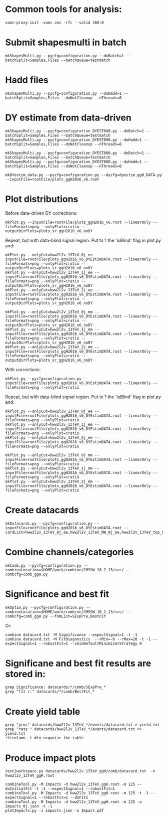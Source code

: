# Common tools for analysis:

    voms-proxy-init -voms cms -rfc --valid 168:0

# Submit shapesmulti in batch

    mkShapesMulti.py --pycfg=configuration.py --doBatch=1 --batchSplit=Samples,Files --batchQueue=testmatch

# Hadd files

    mkShapesMulti.py --pycfg=configuration.py --doHadd=1 --batchSplit=Samples,Files --doNotCleanup --nThreads=8

# DY estimate from data-driven

    mkShapesMulti.py --pycfg=configuration_DYEST090.py --doBatch=1 --batchSplit=Samples,Files --batchQueue=testmatch
    mkShapesMulti.py --pycfg=configuration_DYEST090.py --doHadd=1 --batchSplit=Samples,Files --doNotCleanup --nThreads=8

    mkShapesMulti.py --pycfg=configuration_DYEST080.py --doBatch=1 --batchSplit=Samples,Files --batchQueue=testmatch 
    mkShapesMulti.py --pycfg=configuration_DYEST080.py --doHadd=1 --batchSplit=Samples,Files --doNotCleanup --nThreads=8

    mkDYestim_data.py --pycfg=configuration.py --dycfg=dyestim_ggH_DATA.py --inputFile=rootFile/plots_ggH2016_v6.root

# Plot distributions

Before data-driven DY corrections:

    mkPlot.py --inputFile=rootFile/plots_ggH2016_v6.root --linearOnly --fileFormats=png --onlyPlot=cratio --outputDirPlots=plots_sr_ggH2016_v6_noDY

Repeat, but with data-blind signal region. Put to 1 the 'isBlind' flag in plot.py and:

    mkPlot.py --onlyCut=hww2l2v_13TeV_0j_ee --inputFile=rootFile/plots_ggH2016_v6_DYEstimDATA.root --linearOnly --fileFormats=png --onlyPlot=cratio --outputDirPlots=plots_sr_ggH2016_v6_noDY
    mkPlot.py --onlyCut=hww2l2v_13TeV_1j_ee --inputFile=rootFile/plots_ggH2016_v6_DYEstimDATA.root --linearOnly --fileFormats=png --onlyPlot=cratio --outputDirPlots=plots_sr_ggH2016_v6_noDY
    mkPlot.py --onlyCut=hww2l2v_13TeV_2j_ee --inputFile=rootFile/plots_ggH2016_v6_DYEstimDATA.root --linearOnly --fileFormats=png --onlyPlot=cratio --outputDirPlots=plots_sr_ggH2016_v6_noDY

    mkPlot.py --onlyCut=hww2l2v_13TeV_0j_mm --inputFile=rootFile/plots_ggH2016_v6_DYEstimDATA.root --linearOnly --fileFormats=png --onlyPlot=cratio --outputDirPlots=plots_sr_ggH2016_v6_noDY
    mkPlot.py --onlyCut=hww2l2v_13TeV_1j_mm --inputFile=rootFile/plots_ggH2016_v6_DYEstimDATA.root --linearOnly --fileFormats=png --onlyPlot=cratio --outputDirPlots=plots_sr_ggH2016_v6_noDY
    mkPlot.py --onlyCut=hww2l2v_13TeV_2j_mm --inputFile=rootFile/plots_ggH2016_v6_DYEstimDATA.root --linearOnly --fileFormats=png --onlyPlot=cratio --outputDirPlots=plots_sr_ggH2016_v6_noDY

With corrections:

    mkPlot.py --pycfg=configuration.py --inputFile=rootFile/plots_ggH2016_v6_DYEstimDATA.root --linearOnly --fileFormats=png --onlyPlot=cratio

Repeat, but with data-blind signal region. Put to 1 the 'isBlind' flag in plot.py and:

    mkPlot.py --onlyCut=hww2l2v_13TeV_0j_ee --inputFile=rootFile/plots_ggH2016_v6_DYEstimDATA.root --linearOnly --fileFormats=png --onlyPlot=cratio
    mkPlot.py --onlyCut=hww2l2v_13TeV_1j_ee --inputFile=rootFile/plots_ggH2016_v6_DYEstimDATA.root --linearOnly --fileFormats=png --onlyPlot=cratio
    mkPlot.py --onlyCut=hww2l2v_13TeV_2j_ee --inputFile=rootFile/plots_ggH2016_v6_DYEstimDATA.root --linearOnly --fileFormats=png --onlyPlot=cratio

    mkPlot.py --onlyCut=hww2l2v_13TeV_0j_mm --inputFile=rootFile/plots_ggH2016_v6_DYEstimDATA.root --linearOnly --fileFormats=png --onlyPlot=cratio
    mkPlot.py --onlyCut=hww2l2v_13TeV_1j_mm --inputFile=rootFile/plots_ggH2016_v6_DYEstimDATA.root --linearOnly --fileFormats=png --onlyPlot=cratio
    mkPlot.py --onlyCut=hww2l2v_13TeV_2j_mm --inputFile=rootFile/plots_ggH2016_v6_DYEstimDATA.root --linearOnly --fileFormats=png --onlyPlot=cratio

# Create datacards

    mkDatacards.py --pycfg=configuration.py --inputFile=rootFile/plots_ggH2016_v6_DYEstimDATA.root --cardList=hww2l2v_13TeV_0j_ee,hww2l2v_13TeV_WW_0j_ee,hww2l2v_13TeV_top_0j_ee,hww2l2v_13TeV_0j_mm,hww2l2v_13TeV_WW_0j_mm,hww2l2v_13TeV_top_0j_mm,hww2l2v_13TeV_1j_ee,hww2l2v_13TeV_WW_1j_ee,hww2l2v_13TeV_top_1j_ee,hww2l2v_13TeV_1j_mm,hww2l2v_13TeV_WW_1j_mm,hww2l2v_13TeV_top_1j_mm,hww2l2v_13TeV_2j_ee,hww2l2v_13TeV_WW_2j_ee,hww2l2v_13TeV_top_2j_ee,hww2l2v_13TeV_2j_mm,hww2l2v_13TeV_WW_2j_mm,hww2l2v_13TeV_top_2j_mm

# Combine channels/categories

    mkComb.py --pycfg=configuration.py --combineLocation=$HOME/work/combine/CMSSW_10_2_13/src/ --combcfg=comb_ggH.py

# Significance and best fit

    mkOptim.py --pycfg=configuration.py --combineLocation=$HOME/work/combine/CMSSW_10_2_13/src/ --combcfg=comb_ggH.py --fomList=SExpPre,BestFit

Or:

    combine datacard.txt -M Significance --expectSignal=1 -t -1
    combine datacard.txt -M FitDiagnostics  --rMin=-6 --rMax=20 -t -1 --expectSignal=1 --robustFit=1 --cminDefaultMinimizerStrategy 0

# Significane and best fit results are stored in:

    grep Significance: datacards/*/comb/SExpPre_*
    grep "fit r:" datacards/*/comb/BestFit_*

# Create yield table

    grep "proc" datacards/hww2l2v_13TeV_*/events/datacard.txt > yield.txt
    grep "rate " datacards/hww2l2v_13TeV_*/events/datacard.txt >> yield.txt
    :%!column -t #to organize the table

# Produce impact plots

    text2workspace.py datacards/hww2l2v_13TeV_ggH/comb/datacard.txt  -o hww2l2v_13TeV_ggH.root 

    combineTool.py -M Impacts -d hww2l2v_13TeV_ggH.root -m 125 --doInitialFit -t -1 --expectSignal=1 --robustFit=1
    combineTool.py -M Impacts -d hww2l2v_13TeV_ggH.root -m 125 -t -1 --expectSignal=1 --robustFit=1 --doFits
    combineTool.py -M Impacts -d hww2l2v_13TeV_ggH.root -m 125 -o impacts_0j.json -t -1
    plotImpacts.py -i impacts.json -o Impact.pdf


